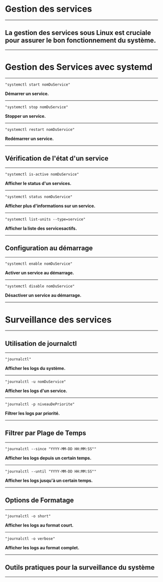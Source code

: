 # **Gestion des services**
---


## **La gestion des services sous Linux est cruciale pour assurer le bon fonctionnement du système.**
---


# **Gestion des Services avec systemd**
---


    "systemctl start nomDuService"


**Démarrer un service.**

---


    "systemctl stop nomDuService"


**Stopper un service.**

---


    "systemctl restart nomDuService"


**Redémarrer un service.**

---


## **Vérification de l'état d'un service**
---


    "systemctl is-active nomDuService"


**Afficher le status d'un services.**

---


    "systemctl status nomDuService"


**Afficher plus d'informations sur un service.**

---


    "systemctl list-units --type=service"


**Afficher la liste des servicesactifs.**

---


## **Configuration au démarrage**
---


    "systemctl enable nomDuService"


**Activer un service au démarrage.**

---


    "systemctl disable nomDuService"


**Désactiver un service au démarrage.**

---


# **Surveillance des services**
---


## **Utilisation de journalctl**
---


    "journalctl"


**Afficher les logs du système.**

---


    "journalctl -u nomDuService"


**Afficher les logs d'un service.**

---


    "journalctl -p niveauDePriorite"


**Filtrer les logs par priorité.**

---


## **Filtrer par Plage de Temps**
---


    "journalctl --since "YYYY-MM-DD HH:MM:SS""


**Afficher les logs depuis un certain temps.**

---


    "journalctl --until "YYYY-MM-DD HH:MM:SS""


**Afficher les logs jusqu'à un certain temps.**

---


## **Options de Formatage**
---


    "journalctl -o short"


**Afficher les logs au format court.**

---


    "journalctl -o verbose"


**Afficher les logs au format complet.**

---


## **Outils pratiques pour la surveillance du système**
---